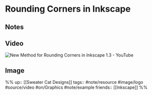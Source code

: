# Rounding Corners in Inkscape


## Notes



## Video

![New Method for Rounding Corners in Inkscape 1.3 - YouTube](https://youtu.be/JXrzemHHQG0)

## Image


%%
up:: [[Sweater Cat Designs]]
tags:: #note/resource #image/logo #source/video  #on/Graphics  #note/example 
friends:: [[Inkscape]]
%%
